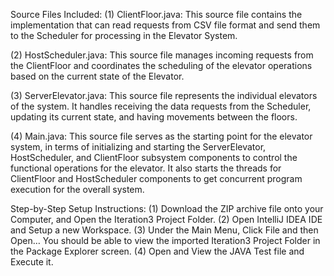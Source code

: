 Source Files Included:
(1) ClientFloor.java: This source file contains the implementation that can read requests from CSV file format and send them to the Scheduler for processing in the Elevator System.

(2) HostScheduler.java: This source file manages incoming requests from the ClientFloor and coordinates the scheduling of the elevator operations based on the current state of the Elevator.

(3) ServerElevator.java: This source file represents the individual elevators of the system. It handles receiving the data requests from the Scheduler, updating its current state, and having movements between the floors.

(4) Main.java: This source file serves as the starting point for the elevator system, in terms of initializing and starting the ServerElevator, HostScheduler, and ClientFloor subsystem components to control the functional operations for the elevator. It also starts the threads for ClientFloor and HostScheduler components to get concurrent program execution for the overall system.

Step-by-Step Setup Instructions:
(1) Download the ZIP archive file onto your Computer, and Open the Iteration3 Project Folder. (2) Open IntelliJ IDEA IDE and Setup a new Workspace. (3) Under the Main Menu, Click File and then Open… You should be able to view the imported Iteration3 Project Folder in the Package Explorer screen. (4) Open and View the JAVA Test file and Execute it.
